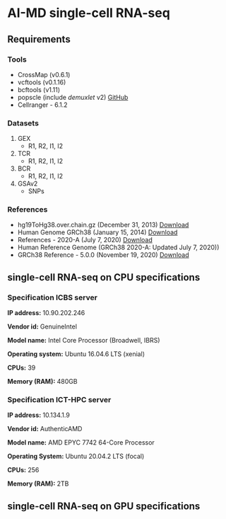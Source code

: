 # AI-MD single-cell RNA-seq
## Requirements

### Tools

- CrossMap (v0.6.1)
- vcftools (v0.1.16)
- bcftools (v1.11)
- popscle (include _demuxlet_ v2) [GitHub](https://github.com/statgen/popscle)
- Cellranger - 6.1.2

### Datasets

1. GEX
   - R1, R2, I1, I2
2. TCR
   - R1, R2, I1, I2
3. BCR
   - R1, R2, I1, I2
4. GSAv2
   - SNPs

### References
- hg19ToHg38.over.chain.gz (December 31, 2013) [Download](http://hgdownload.soe.ucsc.edu/goldenPath/hg19/liftOver/hg19ToHg38.over.chain.gz)
- Human Genome GRCh38 (January 15, 2014) [Download](https://hgdownload.cse.ucsc.edu/goldenpath/hg38/bigZips/hg38.fa.gz)
- References - 2020-A (July 7, 2020) [Download](https://cf.10xgenomics.com/supp/cell-exp/refdata-gex-GRCh38-2020-A.tar.gz)
- Human Reference Genome (GRCh38 2020-A: Updated July 7, 2020))
- GRCh38 Reference - 5.0.0 (November 19, 2020) [Download](https://cf.10xgenomics.com/supp/cell-vdj/refdata-cellranger-vdj-GRCh38-alts-ensembl-5.0.0.tar.gz)

## single-cell RNA-seq on CPU specifications

### Specification ICBS server

**IP address:** 10.90.202.246

**Vendor id:** GenuineIntel

**Model name:** Intel Core Processor (Broadwell, IBRS)

**Operating system:** Ubuntu 16.04.6 LTS (xenial)

**CPUs:** 39

**Memory (RAM):** 480GB



### Specification ICT-HPC server

**IP address:** 10.134.1.9

**Vendor id:** AuthenticAMD

**Model name:** AMD EPYC 7742 64-Core Processor

**Operating System:** Ubuntu 20.04.2 LTS (focal)

**CPUs:** 256

**Memory (RAM):** 2TB



## single-cell RNA-seq on GPU specifications
